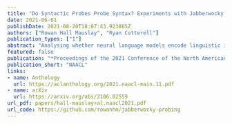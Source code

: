 ```yaml
---
title: "Do Syntactic Probes Probe Syntax? Experiments with Jabberwocky Probing"
date: 2021-06-01
publishDate: 2021-08-20T18:07:43.923865Z
authors: ["Rowan Hall Mauslay", "Ryan Cotterell"]
publication_types: ["1"]
abstract: "Analysing whether neural language models encode linguistic information has become popular in NLP. One method of doing so, which is frequently cited to support the claim that models like BERT encode syntax, is called probing; probes are small supervised models trained to extract linguistic information from another model's output. If a probe is able to predict a particular structure, it is argued that the model whose output it is trained on must have implicitly learnt to encode it. However, drawing a generalisation about a model's linguistic knowledge about a specific phenomena based on what a probe is able to learn may be problematic: in this work, we show that semantic cues in training data means that syntactic probes do not properly isolate syntax. We generate a new corpus of semantically nonsensical but syntactically well-formed Jabberwocky sentences, which we use to evaluate two probes trained on normal data. We train the probes on several popular language models (BERT, GPT-2, and RoBERTa), and find that in all settings they perform worse when evaluated on these data, for one probe by an average of 15.4 UUAS points absolute. Although in most cases they still outperform the baselines, their lead is reduced substantially, e.g. by 53% in the case of BERT for one probe. This begs the question: what empirical scores constitute knowing syntax?"
featured: false
publication: "*Proceedings of the 2021 Conference of the North American Chapter of the Association for Computational Linguistics: Human Language Technologies*"
publication_short: "NAACL"
links:
- name: Anthology
  url: https://aclanthology.org/2021.naacl-main.11.pdf
- name: arXiv
  url: https://arxiv.org/abs/2106.02559
url_pdf: papers/hall-mauslay+al.naacl2021.pdf
url_code: https://github.com/rowanhm/jabberwocky-probing
---
```


